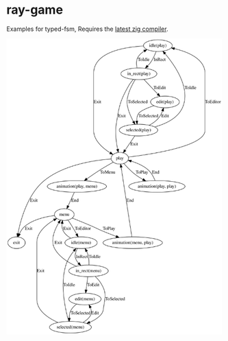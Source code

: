 # ray-game
Examples for typed-fsm, Requires the [latest zig compiler](https://ziglang.org/download/).

![editor_graph](data/graph.svg)
